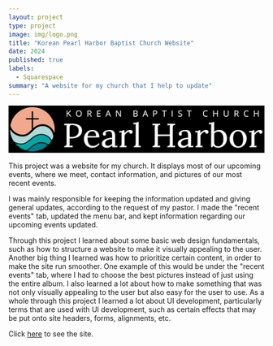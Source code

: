 ```yaml
---
layout: project
type: project
image: img/logo.png
title: "Korean Pearl Harbor Baptist Church Website"
date: 2024
published: true
labels:
  - Squarespace
summary: "A website for my church that I help to update"
---
```


<img src="../img/download.png">

This project was a website for my church. It displays most of our upcoming events, where we meet, contact information, and pictures of our most recent events. 

I was mainly responsible for keeping the information updated and giving general updates, according to the request of my pastor. I made the "recent events" tab, updated the menu bar, and kept information regarding our upcoming events updated.

Through this project I learned about some basic web design fundamentals, such as how to structure a website to make it visually appealing to the user. Another big thing I learned was how to prioritize certain content, in order to make the site run smoother. One example of this would be under the "recent events" tab, where I had to choose the best pictures instead of just using the entire album. I also learned a lot about how to make something that was not only visually appealing to the user but also easy for the user to use. As a whole through this project I learned a lot about UI development, particularly terms that are used with UI development, such as certain effects that may be put onto site headers, forms, alignments, etc.

Click [here](https://www.pearlharbor.church/) to see the site.
